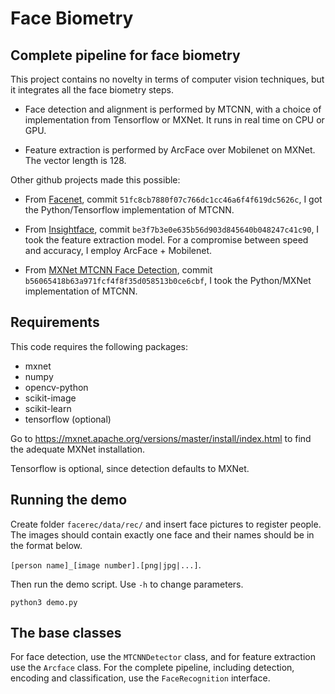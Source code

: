 # Face Biometry
## Complete pipeline for face biometry

This project contains no novelty in terms of computer vision techniques, but it integrates all the face biometry steps.

- Face detection and alignment is performed by MTCNN, with a choice of implementation from Tensorflow or MXNet. It runs in real time on CPU or GPU.

- Feature extraction is performed by ArcFace over Mobilenet on MXNet. The vector length is 128.


Other github projects made this possible:

- From [Facenet](https://github.com/davidsandberg/facenet), commit `51fc8cb7880f07c766dc1cc46a6f4f619dc5626c`, I got the Python/Tensorflow implementation of MTCNN.

- From [Insightface](https://github.com/deepinsight/insightface/), commit `be3f7b3e0e635b56d903d845640b048247c41c90`, I took the feature extraction model. For a compromise between speed and accuracy, I employ ArcFace + Mobilenet.

- From [MXNet MTCNN Face Detection](https://github.com/YYuanAnyVision/mxnet_mtcnn_face_detection/), commit `b56065418b63a971fcf4f8f35d058513b0ce6cbf`, I took the Python/MXNet implementation of MTCNN.


## Requirements

This code requires the following packages:

- mxnet
- numpy
- opencv-python
- scikit-image
- scikit-learn
- tensorflow (optional)

Go to https://mxnet.apache.org/versions/master/install/index.html to find the adequate MXNet installation.

Tensorflow is optional, since detection defaults to MXNet.

## Running the demo

Create folder `facerec/data/rec/` and insert face pictures to register people. The images should contain exactly one face and their names should be in the format below.

`[person name]_[image number].[png|jpg|...]`.

Then run the demo script. Use `-h` to change parameters.

`python3 demo.py`


## The base classes

For face detection, use the `MTCNNDetector` class, and for feature extraction use the `Arcface` class. For the complete pipeline, including detection, encoding and classification, use the `FaceRecognition` interface.




